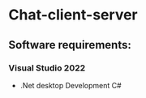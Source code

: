 # Chat-client-server
## Software requirements:
### Visual Studio 2022
* .Net desktop Development C#
